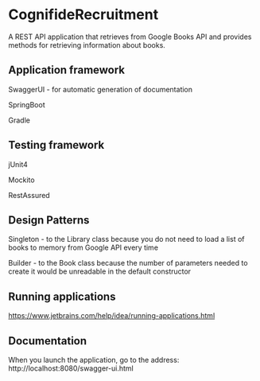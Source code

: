 # CognifideRecruitment
A REST API application that retrieves from Google Books API and provides methods for retrieving information about books.

## Application framework
SwaggerUI - for automatic generation of documentation

SpringBoot

Gradle

## Testing framework
jUnit4

Mockito

RestAssured

## Design Patterns
Singleton - to the Library class because you do not need to load a list of books to memory from Google API every time

Builder - to the Book class because the number of parameters needed to create it would be unreadable in the default constructor

## Running applications
https://www.jetbrains.com/help/idea/running-applications.html

## Documentation
When you launch the application, go to the address: http://localhost:8080/swagger-ui.html
